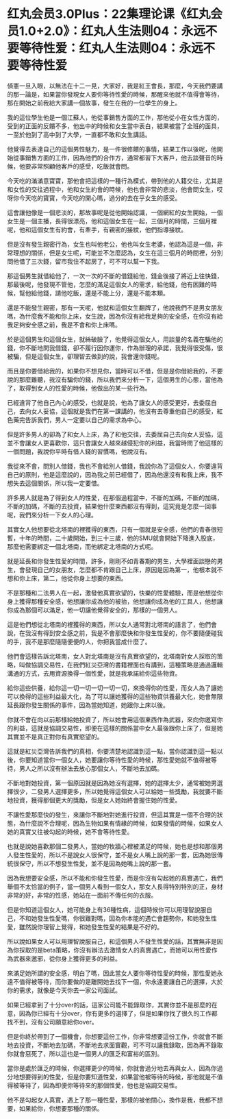 # 红丸会员3.0Plus：22集理论课《红丸会员1.0+2.0》：红丸人生法则04：永远不要等待性爱：红丸人生法则04：永远不要等待性爱

偵憲一旦入眼，以無法在十二一見，大家好，我是紅王會長，那麼，今天我們要講的那一論是，如果當你發現女人要你等待性愛的時候，那醒來他就不值得會等待，那在開始之前我給大家講一個故事，發生在我的一位學生的身上。

我的這位學生他是一個江蘇人，他從事銷售方面的工作，那他從小在女性方面的，受到的正面的反饋不多，他出中的時候和女生當中表白，結果被當了全班的面具，一至於他到了高中到了大學，一直都不敢和女生講話。

他覺得去表達自己的這個男性魅力，是一件很修饋的事情，結果工作以後呢，他開始從事銷售方面的工作，因為他們的合作方，通常都習下大客戶，他去談聲音的時候，他要非常照顧他客戶的感受，吃飯就會問。

今天吃的滿滿意寶寶，那他會把這樣的一種行為模式，帶到他的人籍交往，尤其是和女性的交往過程中，他和女生約會的時候，他也會非常的悲淡，他會問女生，哎呀你今天吃的寶寶，今天吃的開心嗎，過分的去在乎女生的感受。

這會讓他像是一個悲淡的，那故事呢是從他開始認識，一個網紅的女生開始，一個女生是一個主播，長得很漂亮，他和這個女生在一起，三個月的時間，三個月裡呢，他和這個女生有約會，有牽手，有親密的接紋，他們指導接紋。

但是沒有發生親密行為，女生也叫他老公，他也叫女生老婆，他認為這是一個，非常理想的關係，但是女生呢，可能並不怎麼認為，女生在這三個月的時間裡，分別問他借了三次錢，留市我住不起房了，可不可以幫一下我。

那這個男生就借給他了，一次一次的不斷的借錢給他，錢金後接了將近上往快錢，那最後呢，他發現不管他，怎麼的滿足這個女人的需求，給他錢，他有困難的時候，幫他給他錢，請他吃飯，還是不能上分，還是不能本類。

還是不能發生親密，那有一天呢，他就和這個女生翻牌了，他說我們不是男女朋友嗎，為什麼我不能和你上床，女生說，因為你沒有給我足夠的安全感，在你沒有給我足夠安全感之前，我是不會和你上床嗎。

於是這個男生和這個女生，就絲破臉了，他覺得這個女人，用談量的名義在騙他的錢，你不斷地問我借錢，卻不履行因你運你，作為辦理的承諾，我覺得很受傷，很被騙，但是這個女生，卻理智去做到的說，我會還你錢呢。

而且是你要借給我的，如果你不想見你，當時可以不借，但是是你借給我的，不要說的那麼難聽，我沒有騙你的錢，所以我們來分析一下，這個男生的心態，當他為了，取得到女人的性愛的時候，他做出的某一些行為。

已經違背了他自己內心的感受，也就是說，他為了讓女人的感受更好，去委屈自己，去向女人妥協，這個就是我們在第一課講的，他沒有去尊重他自己的感受，紅色藥完告訴我們，男人一定要以自己的需求為中心。

但是許多男人的卻為了和女人上床，為了和他交往，去委屈自己去向女人妥協，這並不會讓女人更喜歡你，這只會讓女人越來越侵犯你的利益，我當時問了他這樣的一個問題，我說你平時有借人錢的習慣嗎，他說沒有。

我從來不會，問別人借錢，我也不會給別人借錢，我說你為了這個女人，你要違背自己的原則，他是這麼說的，因為我之前已經借了，因為他還沒有和我上床，我不想失去這個關係，所以我一定要借。

許多男人就是為了得到女人的性愛，在那個過程當中，不斷的加碼，不斷的加碼，不斷的加碼，不斷的去投資，結果他什麼東西都沒有得到，這究竟是怎麼一回事呢，我們來分析一下女人的心理。

其實女人他想要從北塔南的裡獲得的東西，只有一個就是安全感，他們的青春很短暫，十年的時間，二十歲開始，到三十三歲，他的SMU就會開始下降進入股底，那麼他需要綁定一個北塔南，而他綁定北塔南的方式呢。

就是延長和你發生性愛的時間，許多，剛剛不如青春期的男生，大學裡面談戀的男生，會發現自己的女朋友，怎麼都不肯跟自己上床，原因是因為第一，他根本就不想和你上床，第二，他從你身上想要的東西。

不是那種和二法男人在一起，激發他真實欲望的，快樂的性愛體驗，而是他想從你身上獲得那種安全感，他想讓你成為他的被抬，他想讓你成為他的工具人，他想讓你成為那個可以滿足，他一切讓他覺得安全的，那樣的一個男人。

這是他們想從北塔南的裡獲得的東西，所以女人通常對北塔南的語言了，他們會說，在我沒有得到安全感之前，我是不會那麼快和你發生性愛的，你不要隨便碰我的手，我不是那麼隨隨便便的人，你把我當成什麼了。

他們會這樣告訴北塔南，女人對北塔南是沒有真實欲望的，北塔南對女人採取的策略，叫做協調交易性，在我們紅災亞灣的書籍裡面也有講到，這種策略是通過邏輯溝通的方式，去用資源換得一個性愛，就是我承諾給你這些物資。

給你這些供養，給你這一切一切一切一切一切，來換得你的性愛，而女人為了讓她可以換得的這些利益最大化，為了可以讓她獲得的這些物資供養最大化，她會無限延長跟你發生關係的事件，因為當她知道，她跟你上床以後。

你就不會在向以前那樣給她投資了，所以她會用這個東西作為武器，來向你邀寫你的利益，這就是協調交易性，即便在這樣的關係當中女人最後跟你上床了，但是她其實並不是真正對你有真實慾望的。

這就是紅災亞灣告訴我們的真相，你要清楚地認識到這一點，當你認識到這一點以後，你要知道當你一個女人，她要讓你等待性愛的時候，那性愛她就不值得被等待，男人之所以沒有辦法去放心那個女人，不斷地去加碼。

不斷地對她投資，第一個原因就是因為她沒有選擇，她的選擇太少，通常被她男選擇很少，二發男人選擇更多，所以她覺得這個女人可以給她一些獎勵，我就要不斷地投資，獲得那個更大的獎勵，但是女人她始終會握住她的性愛。

不讓性愛那麼快的發生，來讓你不斷地對她進行投資，但這其實是一個不合理的狀態，為什麼說不合理呢，因為生物如果有情緣的時候，如果發情的時候，如果女人她的真實又往被勾起的時候，她不會等待性愛。

也就是說她喜歡那個二發男人，當她的牧牆心裡被滿足的時候，她也是想和那個男人發生性愛的，所以不是說女人很保守，並不是女人嘴上說的那一套，因為她很傳統很保守，所以不想發生性愛，並不是因為她嘴上說的那一套。

因為我想要安全感，所以不能和你發生性愛，而是你沒有勾起她的真實遇亡，我們舉個不太恰當的例子，當一個男人看到一個女人，那女人長得特別特別的正，身材非常的好，非常的性感，她站在一面前不傳任何的衣服。

但是你知道這個女人，她可能身上有36種性病，這個時候你可以用理智說服自己，不和她發生性愛嗎，你很難對嗎，因為你本能的遇亡會趨勢你，和她發生性愛，雖然說你理智上覺得，和她發生性愛的結果是不好的。

所以說如果女人可以用理智說服自己，和這個男人不發生性愛的話，其實無非是因為你採取的是beta策略，你沒有辦法去激情女人的真實遇亡，而她可以用性愛作為武器來邀邪，從你身上獲得更多的利益。

來滿足她所謂的安全感，明白了嗎，因此當女人要你等待性愛的時候，那性愛她永遠不值得被等待，而你要做的是離開她去找下一個，你永遠要讓自己的選擇，大於你的需求，就像是今天你去一家公司面試。

如果已經拿到了十分over的話，這家公司能不能錄取你，其實你並不是那麼的在意，因為你已經有十分over，你有更多的選擇了，但是如果你找了很久的工作都找不到，沒有公司願意給你over。

但是你終於帶到了一個機會，你想要這份工作，你非常想要這份工作，你就會不斷地去投資，不斷地去加碼，不斷地去求面實觀，可不可以讓我錄取，因為再不錄取你就會惡死了，所以這也是一個男人的匯乏和富裕的區別。

當你是處於匯乏的時候，你選擇更少的時候，你就會過分地去再與女人，因為你過分地想要得到的性愛，但是你要知道性愛，如果當他被等待的時候，那他就是不值得被等待了，因為即便你等待來的那個性愛，他也是協調交易性。

他不是勾起女人真實，遇上了那一種性愛，那樣的被他關心，換作是我，我都不想要，如果給你，你想要那種的關係。